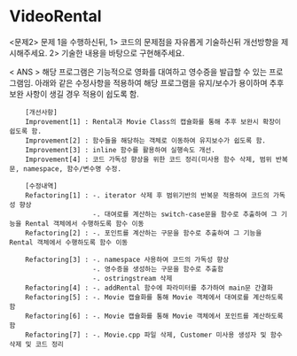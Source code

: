 # VideoRental

<문제2>
    문제 1을 수행하신뒤,
        1> 코드의 문제점을 자유롭게 기술하신뒤 개선방향을 제시해주세요.
        2> 기술한 내용을 바탕으로 구현해주세요.

< ANS >
해당 프로그램은 기능적으로 영화를 대여하고 영수증을 발급할 수 있는 프로그램임.
아래와 같은 수정사항을 적용하여 해당 프로그램을 유지/보수가 용이하며 추후 보완 사항이 생길 경우 적용이 쉽도록 함. 

        [개선사항]
        Improvement[1] : Rental과 Movie Class의 캡슐화를 통해 추후 보완시 확장이 쉽도록 함.
        Improvement[2] : 함수들을 해당하는 객체로 이동하여 유지보수가 쉽도록 함.
        Improvement[3] : inline 함수를 활용하여 실행속도 개선.
        Improvement[4] : 코드 가독성 향상을 위한 코드 정리(미사용 함수 삭제, 범위 반복문, namespace, 함수/변수명 수정.

        [수정내역]
        Refactoring[1] : -. iterator 삭제 후 범위기반의 반복문 적용하여 코드의 가독성 향상
                         -. 대여로를 계산하는 switch-case문을 함수로 추출하여 그 기능을 Rental 객체에서 수행하도록 함수 이동
        Refactoring[2] : -. 포인트를 계산하는 구문을 함수로 추출하여 그 기능을 Rental 객체에서 수행하도록 함수 이동
        
        Refactoring[3] : -. namespace 사용하여 코드의 가독성 향상
                         -. 영수증을 생성하는 구문을 함수로 추출함
                         -. ostringstream 삭제
        Refactoring[4] : -. addRental 함수에 파라미터를 추가하여 main문 간결화
        Refactoring[5] : -. Movie 캡슐화를 통해 Movie 객체에서 대여로를 계산하도록함 
        Refactoring[6] : -. Movie 캡슐화를 통해 Movie 객체에서 포인트를 계산하도록함
        Refactoring[7] : -. Movie.cpp 파일 삭제, Customer 미사용 생성자 및 함수 삭제 및 코드 정리
